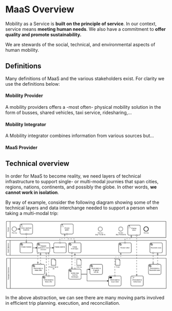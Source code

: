 # MaaS Overview

Mobility as a Service is **built on the principle of service**. In our context, service means **meeting human needs**. We also have a commitment to **offer quality and promote sustainability.**

We are stewards of the social, technical, and environmental aspects of human mobility.

## Definitions

Many definitions of MaaS and the various stakeholders exist. For clarity we use the definitions below:

#### Mobility Provider

A mobility providers offers a -most often- physical mobility solution in the form of busses, shared vehicles, taxi service, ridesharing,... 

#### Mobility Integrator

A Mobility integrator combines information from various sources but...

#### MaaS Provider



## Technical overview

In order for MaaS to become reality, we need layers of technical infrastructure to support single- or multi-modal journies that span cities, regions, nations, continents, and possibly the globe. In other words, **we cannot work in isolation**.

By way of example, consider the following diagram showing some of the technical layers and data interchange needed to support a person when taking a multi-modal trip:

![multi-modal user journey data-flow diagram](.gitbook/assets/multi-modal_user_journey_data_flow.png)

In the above abstraction, we can see there are many moving parts involved in efficient trip planning. execution, and reconciliation.

